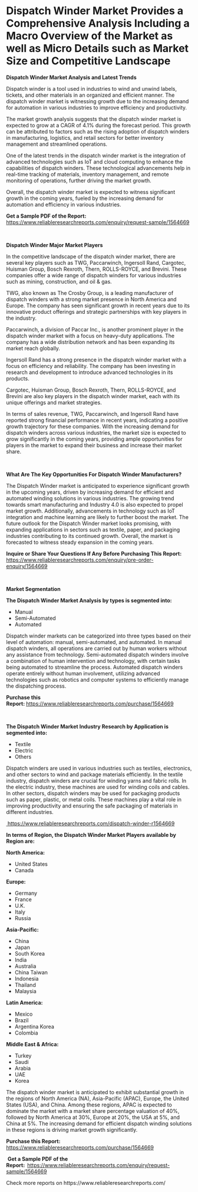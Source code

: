 <p><h1>Dispatch Winder Market Provides a Comprehensive Analysis Including a Macro Overview of the Market as well as Micro Details such as Market Size and Competitive Landscape</h1></p><p><strong>Dispatch Winder Market Analysis and Latest Trends</strong></p>
<p><p>Dispatch winder is a tool used in industries to wind and unwind labels, tickets, and other materials in an organized and efficient manner. The dispatch winder market is witnessing growth due to the increasing demand for automation in various industries to improve efficiency and productivity.</p><p>The market growth analysis suggests that the dispatch winder market is expected to grow at a CAGR of 4.1% during the forecast period. This growth can be attributed to factors such as the rising adoption of dispatch winders in manufacturing, logistics, and retail sectors for better inventory management and streamlined operations.</p><p>One of the latest trends in the dispatch winder market is the integration of advanced technologies such as IoT and cloud computing to enhance the capabilities of dispatch winders. These technological advancements help in real-time tracking of materials, inventory management, and remote monitoring of operations, further driving the market growth.</p><p>Overall, the dispatch winder market is expected to witness significant growth in the coming years, fueled by the increasing demand for automation and efficiency in various industries.</p></p>
<p><strong>Get a Sample PDF of the Report:&nbsp;</strong> <a href="https://www.reliableresearchreports.com/enquiry/request-sample/1564669">https://www.reliableresearchreports.com/enquiry/request-sample/1564669</a></p>
<p>&nbsp;</p>
<p><strong>Dispatch Winder Major Market Players</strong></p>
<p><p>In the competitive landscape of the dispatch winder market, there are several key players such as TWG, Paccarwinch, Ingersoll Rand, Cargotec, Huisman Group, Bosch Rexroth, Thern, ROLLS-ROYCE, and Brevini. These companies offer a wide range of dispatch winders for various industries such as mining, construction, and oil & gas.</p><p>TWG, also known as The Crosby Group, is a leading manufacturer of dispatch winders with a strong market presence in North America and Europe. The company has seen significant growth in recent years due to its innovative product offerings and strategic partnerships with key players in the industry.</p><p>Paccarwinch, a division of Paccar Inc., is another prominent player in the dispatch winder market with a focus on heavy-duty applications. The company has a wide distribution network and has been expanding its market reach globally.</p><p>Ingersoll Rand has a strong presence in the dispatch winder market with a focus on efficiency and reliability. The company has been investing in research and development to introduce advanced technologies in its products.</p><p>Cargotec, Huisman Group, Bosch Rexroth, Thern, ROLLS-ROYCE, and Brevini are also key players in the dispatch winder market, each with its unique offerings and market strategies.</p><p>In terms of sales revenue, TWG, Paccarwinch, and Ingersoll Rand have reported strong financial performance in recent years, indicating a positive growth trajectory for these companies. With the increasing demand for dispatch winders across various industries, the market size is expected to grow significantly in the coming years, providing ample opportunities for players in the market to expand their business and increase their market share.</p></p>
<p>&nbsp;</p>
<p><strong>What Are The Key Opportunities For Dispatch Winder Manufacturers?</strong></p>
<p><p>The Dispatch Winder market is anticipated to experience significant growth in the upcoming years, driven by increasing demand for efficient and automated winding solutions in various industries. The growing trend towards smart manufacturing and Industry 4.0 is also expected to propel market growth. Additionally, advancements in technology such as IoT integration and machine learning are likely to further boost the market. The future outlook for the Dispatch Winder market looks promising, with expanding applications in sectors such as textile, paper, and packaging industries contributing to its continued growth. Overall, the market is forecasted to witness steady expansion in the coming years.</p></p>
<p><strong>Inquire or Share Your Questions If Any Before Purchasing This Report:</strong> <a href="https://www.reliableresearchreports.com/enquiry/pre-order-enquiry/1564669">https://www.reliableresearchreports.com/enquiry/pre-order-enquiry/1564669</a></p>
<p>&nbsp;</p>
<p><strong>Market Segmentation</strong></p>
<p><strong>The Dispatch Winder Market Analysis by types is segmented into:</strong></p>
<p><ul><li>Manual</li><li>Semi-Automated</li><li>Automated</li></ul></p>
<p><p>Dispatch winder markets can be categorized into three types based on their level of automation: manual, semi-automated, and automated. In manual dispatch winders, all operations are carried out by human workers without any assistance from technology. Semi-automated dispatch winders involve a combination of human intervention and technology, with certain tasks being automated to streamline the process. Automated dispatch winders operate entirely without human involvement, utilizing advanced technologies such as robotics and computer systems to efficiently manage the dispatching process.</p></p>
<p><strong>Purchase this Report:&nbsp;</strong><a href="https://www.reliableresearchreports.com/purchase/1564669">https://www.reliableresearchreports.com/purchase/1564669</a></p>
<p>&nbsp;</p>
<p><strong>The Dispatch Winder Market Industry Research by Application is segmented into:</strong></p>
<p><ul><li>Textile</li><li>Electric</li><li>Others</li></ul></p>
<p><p>Dispatch winders are used in various industries such as textiles, electronics, and other sectors to wind and package materials efficiently. In the textile industry, dispatch winders are crucial for winding yarns and fabric rolls. In the electric industry, these machines are used for winding coils and cables. In other sectors, dispatch winders may be used for packaging products such as paper, plastic, or metal coils. These machines play a vital role in improving productivity and ensuring the safe packaging of materials in different industries.</p></p>
<p><a href="https://www.reliableresearchreports.com/dispatch-winder-r1564669">&nbsp;https://www.reliableresearchreports.com/dispatch-winder-r1564669</a></p>
<p><strong>In terms of Region, the Dispatch Winder Market Players available by Region are:</strong></p>
<p>
    <p> <strong> North America: </strong>
        <ul>
            <li>United States</li>
            <li>Canada</li>
        </ul>
        </p> 
    <p> <strong> Europe: </strong>
        <ul>
            <li>Germany</li>
            <li>France</li>
            <li>U.K.</li>
            <li>Italy</li>
            <li>Russia</li>
        </ul>
        </p> 
    <p> <strong> Asia-Pacific: </strong>
        <ul>
            <li>China</li>
            <li>Japan</li>
            <li>South Korea</li>
            <li>India</li>
            <li>Australia</li>
            <li>China Taiwan</li>
            <li>Indonesia</li>
            <li>Thailand</li>
            <li>Malaysia</li>
        </ul>
        </p> 
    <p> <strong> Latin America: </strong>
        <ul>
            <li>Mexico</li>
            <li>Brazil</li>
            <li>Argentina Korea</li>
            <li>Colombia</li>
        </ul>
        </p> 
    <p> <strong> Middle East & Africa: </strong>
        <ul>
            <li>Turkey</li>
            <li>Saudi</li>
            <li>Arabia</li>
            <li>UAE</li>
            <li>Korea</li>
        </ul>
    </p>
    </p>
<p><p>The dispatch winder market is anticipated to exhibit substantial growth in the regions of North America (NA), Asia-Pacific (APAC), Europe, the United States (USA), and China. Among these regions, APAC is expected to dominate the market with a market share percentage valuation of 40%, followed by North America at 30%, Europe at 20%, the USA at 5%, and China at 5%. The increasing demand for efficient dispatch winding solutions in these regions is driving market growth significantly.</p></p>
<p><strong>Purchase this Report: </strong><a href="https://www.reliableresearchreports.com/purchase/1564669">https://www.reliableresearchreports.com/purchase/1564669</a></p>
<p>&nbsp;<strong>Get a Sample PDF of the Report:&nbsp;&nbsp;</strong><a href="https://www.reliableresearchreports.com/enquiry/request-sample/1564669">https://www.reliableresearchreports.com/enquiry/request-sample/1564669</a></p>
<p><strong></strong></p>
<p>Check more reports on https://www.reliableresearchreports.com/</p>
